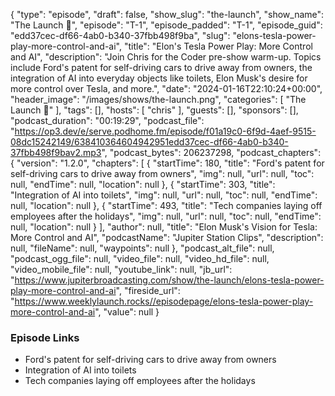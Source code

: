 {
  "type": "episode",
  "draft": false,
  "show_slug": "the-launch",
  "show_name": "The Launch 🚀",
  "episode": "T-1",
  "episode_padded": "T-1",
  "episode_guid": "edd37cec-df66-4ab0-b340-37fbb498f9ba",
  "slug": "elons-tesla-power-play-more-control-and-ai",
  "title": "Elon's Tesla Power Play: More Control and AI",
  "description": "Join Chris for the Coder pre-show warm-up. Topics include Ford's patent for self-driving cars to drive away from owners, the integration of AI into everyday objects like toilets, Elon Musk's desire for more control over Tesla, and more.",
  "date": "2024-01-16T22:10:24+00:00",
  "header_image": "/images/shows/the-launch.png",
  "categories": [
    "The Launch 🚀"
  ],
  "tags": [],
  "hosts": [
    "chris"
  ],
  "guests": [],
  "sponsors": [],
  "podcast_duration": "00:19:29",
  "podcast_file": "https://op3.dev/e/serve.podhome.fm/episode/f01a19c0-6f9d-4aef-9515-08dc15242149/638410364604942951edd37cec-df66-4ab0-b340-37fbb498f9bav2.mp3",
  "podcast_bytes": 206237298,
  "podcast_chapters": {
    "version": "1.2.0",
    "chapters": [
      {
        "startTime": 180,
        "title": "Ford's patent for self-driving cars to drive away from owners",
        "img": null,
        "url": null,
        "toc": null,
        "endTime": null,
        "location": null
      },
      {
        "startTime": 303,
        "title": "Integration of AI into toilets",
        "img": null,
        "url": null,
        "toc": null,
        "endTime": null,
        "location": null
      },
      {
        "startTime": 493,
        "title": "Tech companies laying off employees after the holidays",
        "img": null,
        "url": null,
        "toc": null,
        "endTime": null,
        "location": null
      }
    ],
    "author": null,
    "title": "Elon Musk's Vision for Tesla: More Control and AI",
    "podcastName": "Jupiter Station Clips",
    "description": null,
    "fileName": null,
    "waypoints": null
  },
  "podcast_alt_file": null,
  "podcast_ogg_file": null,
  "video_file": null,
  "video_hd_file": null,
  "video_mobile_file": null,
  "youtube_link": null,
  "jb_url": "https://www.jupiterbroadcasting.com/show/the-launch/elons-tesla-power-play-more-control-and-ai",
  "fireside_url": "https://www.weeklylaunch.rocks//episodepage/elons-tesla-power-play-more-control-and-ai",
  "value": null
}

### Episode Links

* Ford's patent for self-driving cars to drive away from owners
* Integration of AI into toilets
* Tech companies laying off employees after the holidays